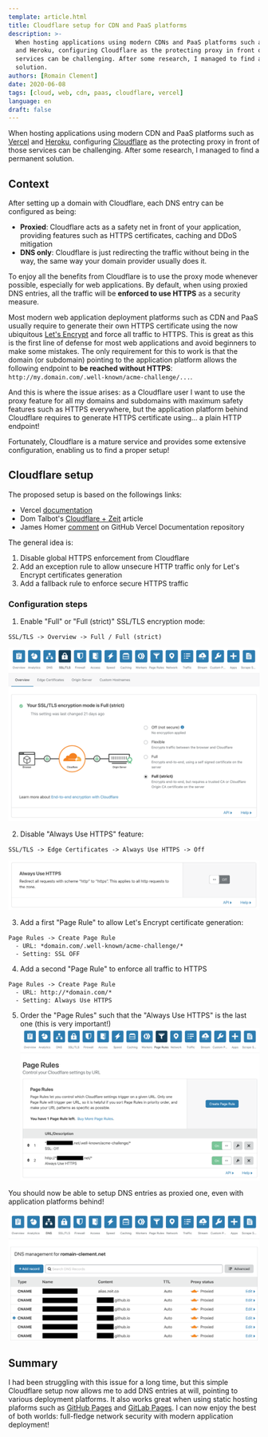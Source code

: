 ```yaml
---
template: article.html
title: Cloudflare setup for CDN and PaaS platforms
description: >-
  When hosting applications using modern CDNs and PaaS platforms such as Vercel
  and Heroku, configuring Cloudflare as the protecting proxy in front of those
  services can be challenging. After some research, I managed to find a permanent
  solution.
authors: [Romain Clement]
date: 2020-06-08
tags: [cloud, web, cdn, paas, cloudflare, vercel]
language: en
draft: false
---
```


When hosting applications using modern CDN and PaaS platforms such as [Vercel][vercel]
and [Heroku][heroku], configuring [Cloudflare][cloudflare] as the protecting proxy
in front of those services can be challenging. After some research, I managed to
find a permanent solution.

## Context

After setting up a domain with Cloudflare, each DNS entry can be configured as being:

- **Proxied**: Cloudflare acts as a safety net in front of your application,
  providing features such as HTTPS certificates, caching and DDoS mitigation
- **DNS only**: Cloudflare is just redirecting the traffic without being in the way,
  the same way your domain provider usually does it.

To enjoy all the benefits from Cloudflare is to use the proxy mode whenever possible,
especially for web applications. By default, when using proxied DNS entries,
all the traffic will be **enforced to use HTTPS** as a security measure.

Most modern web application deployment platforms such as CDN and PaaS usually
require to generate their own HTTPS certificate using the now ubiquitous
[Let's Encrypt][lets-encrypt] and force all traffic to HTTPS. This is great as
this is the first line of defense for most web applications and avoid beginners
to make some mistakes. The only requirement for this to work is that the domain
(or subdomain) pointing to the application platform allows the following endpoint
to **be reached without HTTPS**: `http://my.domain.com/.well-known/acme-challenge/...`.

And this is where the issue arises: as a Cloudflare user I want to use the proxy
feature for all my domains and subdomains with maximum safety features such as
HTTPS everywhere, but the application platform behind Cloudflare requires to
generate HTTPS certificate using... a plain HTTP endpoint!

Fortunately, Cloudflare is a mature service and provides some extensive configuration,
enabling us to find a proper setup!

## Cloudflare setup

The proposed setup is based on the followings links:

- Vercel [documentation][vercel-docs-cloudflare]
- Dom Talbot's [Cloudflare + Zeit][dom-talbot-cloudflare-zeit] article
- James Homer [comment][github-vercel-issue] on GitHub Vercel Documentation repository

The general idea is:

1. Disable global HTTPS enforcement from Cloudflare
2. Add an exception rule to allow unsecure HTTP traffic only for Let's Encrypt
   certificates generation
3. Add a fallback rule to enforce secure HTTPS traffic

### Configuration steps

1. Enable "Full" or "Full (strict)" SSL/TLS encryption mode:
```
SSL/TLS -> Overview -> Full / Full (strict)
```
![Cloudflare SSL/TLS][img-cloudflare-ssl]

2. Disable "Always Use HTTPS" feature:
```
SSL/TLS -> Edge Certificates -> Always Use HTTPS -> Off
```
![Cloudflare Edge Certificates][img-cloudflare-edge]

3. Add a first "Page Rule" to allow Let's Encrypt certificate generation:
```
Page Rules -> Create Page Rule
  - URL: *domain.com/.well-known/acme-challenge/*
  - Setting: SSL OFF
```

4. Add a second "Page Rule" to enforce all traffic to HTTPS
```
Page Rules -> Create Page Rule
  - URL: http://*domain.com/*
  - Setting: Always Use HTTPS
```

5. Order the "Page Rules" such that the "Always Use HTTPS" is the last one
   (this is very important!)
![Cloudflare Page Rules][img-cloudflare-pagerules]

You should now be able to setup DNS entries as proxied one, even with application
platforms behind!

![Cloudflare DNS Entries][img-cloudflare-dns]

## Summary

I had been struggling with this issue for a long time, but this simple Cloudflare
setup now allows me to add DNS entries at will, pointing to various deployment
platforms. It also works great when using static hosting plaforms such as
[GitHub Pages][github-pages] and [GitLab Pages][gitlab-pages]. I can now enjoy the
best of both worlds: full-fledge network security with modern application deployment!

[vercel]: https://vercel.com 'Vercel'
[heroku]: https://heroku.com 'Heroku'
[cloudflare]: https://cloudflare.com 'Cloudflare'
[github-pages]: https://pages.github.com 'GitHub Pages'
[gitlab-pages]: https://docs.gitlab.com/ce/user/project/pages/ 'GitLab Pages'
[lets-encrypt]: https://letsencrypt.org "Let's Encrypt"
[vercel-docs-cloudflare]: https://vercel.com/docs/v2/custom-domains#cloudflare 'Vercel Documentation'
[dom-talbot-cloudflare-zeit]: https://levelup.gitconnected.com/how-to-set-up-cloudflare-with-zeit-93daa7d45dd 'Dom Talbot: Cloudflare + Zeit'
[github-vercel-issue]: https://github.com/vercel/docs/issues/489#issuecomment-587132197 'GitHub Vercel'
[img-cloudflare-ssl]: ../static/articles/cloudflare-setup-cdn-paas/cloudflare-ssl.png 'Cloudflare SSL/TLS'
[img-cloudflare-edge]: ../static/articles/cloudflare-setup-cdn-paas/cloudflare-edge.png 'Cloudflare Edge Certificates'
[img-cloudflare-pagerules]: ../static/articles/cloudflare-setup-cdn-paas/cloudflare-pagerules.png 'Cloudflare Page Rules'
[img-cloudflare-dns]: ../static/articles/cloudflare-setup-cdn-paas/cloudflare-dns.png 'Cloudflare DNS Entries'

